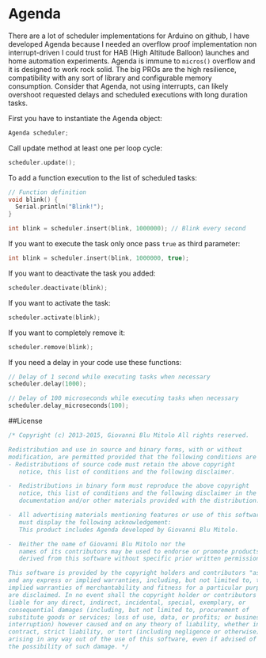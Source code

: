 Agenda
======

There are a lot of scheduler implementations for Arduino on github, I have developed Agenda because I needed an overflow proof implementation non interrupt-driven I could trust for HAB (High Altitude Balloon) launches and home automation experiments. Agenda is immune to `micros()` overflow and it is designed to work rock solid. The big PROs are the high resilience, compatibility with any sort of library and configurable memory consumption. Consider that Agenda, not using interrupts, can likely overshoot requested delays and scheduled executions with long duration tasks.

First you have to instantiate the Agenda object:
```cpp
Agenda scheduler;
```

Call update method at least one per loop cycle:
```cpp
scheduler.update();
```

To add a function execution to the list of scheduled tasks:
```cpp
// Function definition
void blink() {
  Serial.println("Blink!");
}

int blink = scheduler.insert(blink, 1000000); // Blink every second 
```

If you want to execute the task only once pass `true` as third parameter:
```cpp
int blink = scheduler.insert(blink, 1000000, true);
```

If you want to deactivate the task you added:
```cpp
scheduler.deactivate(blink);
```

If you want to activate the task:
```cpp
scheduler.activate(blink);
```

If you want to completely remove it:
```cpp
scheduler.remove(blink);
```

If you need a delay in your code use these functions:
```cpp
// Delay of 1 second while executing tasks when necessary
scheduler.delay(1000); 

// Delay of 100 microseconds while executing tasks when necessary
scheduler.delay_microseconds(100); 
```

##License
```cpp
/* Copyright (c) 2013-2015, Giovanni Blu Mitolo All rights reserved.

Redistribution and use in source and binary forms, with or without
modification, are permitted provided that the following conditions are met:
- Redistributions of source code must retain the above copyright
   notice, this list of conditions and the following disclaimer.

-  Redistributions in binary form must reproduce the above copyright
   notice, this list of conditions and the following disclaimer in the
   documentation and/or other materials provided with the distribution.

-  All advertising materials mentioning features or use of this software
   must display the following acknowledgement:
   This product includes Agenda developed by Giovanni Blu Mitolo.

-  Neither the name of Giovanni Blu Mitolo nor the
   names of its contributors may be used to endorse or promote products
   derived from this software without specific prior written permission.

This software is provided by the copyright holders and contributors "as is" 
and any express or implied warranties, including, but not limited to, the 
implied warranties of merchantability and fitness for a particular purpose 
are disclaimed. In no event shall the copyright holder or contributors be 
liable for any direct, indirect, incidental, special, exemplary, or 
consequential damages (including, but not limited to, procurement of 
substitute goods or services; loss of use, data, or profits; or business 
interruption) however caused and on any theory of liability, whether in 
contract, strict liability, or tort (including negligence or otherwise) 
arising in any way out of the use of this software, even if advised of 
the possibility of such damage. */
```
